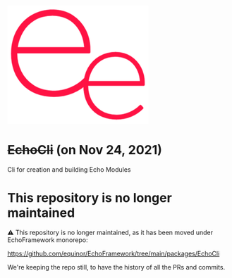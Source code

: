 ![logo](/doc/ee.png)

# ~~EchoCli~~ (on Nov 24, 2021)

Cli for creation and building Echo Modules

# This repository is no longer maintained

:warning: This repository is no longer maintained, as it has been moved under EchoFramework monorepo:

https://github.com/equinor/EchoFramework/tree/main/packages/EchoCli

We're keeping the repo still, to have the history of all the PRs and commits.